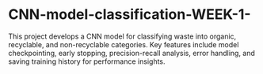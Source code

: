 # CNN-model-classification-WEEK-1-
This project develops a CNN model for classifying waste into organic, recyclable, and non-recyclable categories. Key features include model checkpointing, early stopping, precision-recall analysis, error handling, and saving training history for performance insights.
